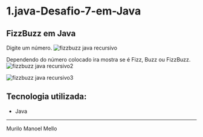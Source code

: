 # 1.java-Desafio-7-em-Java
## FizzBuzz em Java


Digite um número.
![fizzbuzz java recursivo](https://user-images.githubusercontent.com/86434035/130673342-52049986-92e6-49ce-98b5-1ac32a50e078.png)

Dependendo do número colocado ira mostra se é  Fizz, Buzz ou FizzBuzz.
![fizzbuzz java recursivo2](https://user-images.githubusercontent.com/86434035/130673476-25b2d0c1-7745-42e6-b911-8499c20f792f.png)

![fizzbuzz java recursivo3](https://user-images.githubusercontent.com/86434035/130673499-3c7e3aa4-5f9b-4eac-86f7-cff10e03eff3.png)

Tecnologia utilizada:
------------------------
  - Java
 
     
-------------------------
Murilo Manoel Mello 


